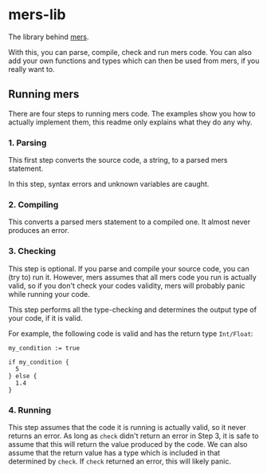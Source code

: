# mers-lib

The library behind [mers](https://github.com/Dummi26/mers).

With this, you can parse, compile, check and run mers code.
You can also add your own functions and types which can then be used from mers, if you really want to.

## Running mers

There are four steps to running mers code.
The examples show you how to actually implement them,
this readme only explains what they do any why.

### 1. Parsing

This first step converts the source code, a string, to a parsed mers statement.

In this step, syntax errors and unknown variables are caught.

### 2. Compiling

This converts a parsed mers statement to a compiled one. It almost never produces an error.

### 3. Checking

This step is optional. If you parse and compile your source code, you can (try to) run it.
However, mers assumes that all mers code you run is actually valid,
so if you don't check your codes validity, mers will probably panic while running your code.

This step performs all the type-checking and determines the output type of your code, if it is valid.

For example, the following code is valid and has the return type `Int/Float`:

```
my_condition := true

if my_condition {
  5
} else {
  1.4
}
```

### 4. Running

This step assumes that the code it is running is actually valid, so it never returns an error.
As long as `check` didn't return an error in Step 3, it is safe to assume that this will return the value produced by the code.
We can also assume that the return value has a type which is included in that determined by `check`.
If `check` returned an error, this will likely panic.
